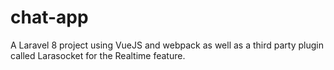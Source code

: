 # chat-app
A Laravel 8 project using VueJS and webpack as well as a third party plugin called Larasocket for the Realtime feature.
